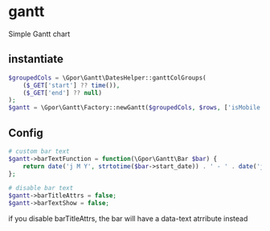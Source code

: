 # gantt
Simple Gantt chart

instantiate
-----------
``` php
$groupedCols = \Gpor\Gantt\DatesHelper::ganttColGroups(
    ($_GET['start'] ?? time()),
    ($_GET['end'] ?? null)
);
$gantt = \Gpor\Gantt\Factory::newGantt($groupedCols, $rows, ['isMobile' => $agent->isMobile()]);

```

Config
------
``` php
# custom bar text
$gantt->barTextFunction = function(\Gpor\Gantt\Bar $bar) {
    return date('j M Y', strtotime($bar->start_date)) . ' - ' . date('j M Y', strtotime($bar->end_date));
};

# disable bar text
$gantt->barTitleAttrs = false;
$gantt->barTextShow = false;

```

if you disable barTitleAttrs, the bar will have a data-text atrribute instead
